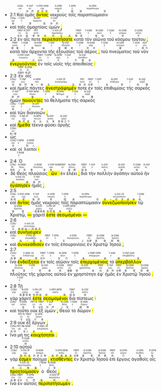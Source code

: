 
- <rt>2:1</rt> <RUBY><ruby><ruby>Καὶ<rt>-</rt></ruby><rt>καί</rt></ruby><rt>CONJ</rt></RUBY> <RUBY><ruby><ruby>ὑμᾶς<rt>你們</rt></ruby><rt>σύ</rt></ruby><rt>P-2AP</rt></RUBY> <RUBY><ruby><ruby><mark class='ptc'>ὄντας</mark><rt>從前是</rt></ruby><rt>εἰμί</rt></ruby><rt>V-PAP-APM</rt></RUBY> <RUBY><ruby><ruby>νεκροὺς<rt>死</rt></ruby><rt>νεκρός</rt></ruby><rt>A-APM</rt></RUBY> <RUBY><ruby><ruby>τοῖς<rt>因</rt></ruby><rt>ὀ</rt></ruby><rt>T-DPN</rt></RUBY> <RUBY><ruby><ruby>παραπτώμασιν<rt>過犯</rt></ruby><rt>παράπτωμα</rt></ruby><rt>N-DPN</rt></RUBY> 
- <RUBY><ruby><ruby>καὶ<rt>和</rt></ruby><rt>καί</rt></ruby><rt>CONJ</rt></RUBY> <RUBY><ruby><ruby>ταῖς<rt>-</rt></ruby><rt>ὀ</rt></ruby><rt>T-DPF</rt></RUBY> <RUBY><ruby><ruby>ἁμαρτίαις<rt>罪惡</rt></ruby><rt>ἁμαρτία</rt></ruby><rt>N-DPF</rt></RUBY> <RUBY><ruby><ruby>ὑμῶν<rt>你們</rt></ruby><rt>σύ</rt></ruby><rt>P-2GP</rt></RUBY> <mark class='punctuation'>,</mark> 
- <rt>2:2</rt> <RUBY><ruby><ruby>ἐν<rt>在中</rt></ruby><rt>ἐν</rt></ruby><rt>PREP</rt></RUBY> <RUBY><ruby><ruby>αἷς<rt>其</rt></ruby><rt>ὅς</rt></ruby><rt>R-DPF</rt></RUBY> <RUBY><ruby><ruby>ποτε<rt>那時</rt></ruby><rt>ποτέ</rt></ruby><rt>PRT</rt></RUBY> <RUBY><ruby><ruby><mark class='verb'>περιεπατήσατε</mark><rt>你們生活</rt></ruby><rt>περιπατέω</rt></ruby><rt>V-AAI-2P</rt></RUBY> <RUBY><ruby><ruby>κατὰ<rt>隨從</rt></ruby><rt>κατά</rt></ruby><rt>PREP</rt></RUBY> <RUBY><ruby><ruby>τὸν<rt>-</rt></ruby><rt>ὀ</rt></ruby><rt>T-ASM</rt></RUBY> <RUBY><ruby><ruby>αἰῶνα<rt>風俗</rt></ruby><rt>αἰών</rt></ruby><rt>N-ASM</rt></RUBY> <RUBY><ruby><ruby>τοῦ<rt>-</rt></ruby><rt>ὀ</rt></ruby><rt>T-GSM</rt></RUBY> <RUBY><ruby><ruby>κόσμου<rt>世</rt></ruby><rt>κόσμος</rt></ruby><rt>N-GSM</rt></RUBY> <RUBY><ruby><ruby>τούτου<rt>今</rt></ruby><rt>οὗτος</rt></ruby><rt>D-GSM</rt></RUBY> <mark class='punctuation'>,</mark> <RUBY><ruby><ruby>κατὰ<rt>順服</rt></ruby><rt>κατά</rt></ruby><rt>PREP</rt></RUBY> <RUBY><ruby><ruby>τὸν<rt>-</rt></ruby><rt>ὀ</rt></ruby><rt>T-ASM</rt></RUBY> <RUBY><ruby><ruby>ἄρχοντα<rt>領袖</rt></ruby><rt>ἄρχων</rt></ruby><rt>N-ASM</rt></RUBY> <RUBY><ruby><ruby>τῆς<rt>-</rt></ruby><rt>ὀ</rt></ruby><rt>T-GSF</rt></RUBY> <RUBY><ruby><ruby>ἐξουσίας<rt>掌權者</rt></ruby><rt>ἐξουσία</rt></ruby><rt>N-GSF</rt></RUBY> <RUBY><ruby><ruby>τοῦ<rt>-</rt></ruby><rt>ὀ</rt></ruby><rt>T-GSM</rt></RUBY> <RUBY><ruby><ruby>ἀέρος<rt>空中</rt></ruby><rt>ἀήρ</rt></ruby><rt>N-GSM</rt></RUBY> <mark class='punctuation'>,</mark> <RUBY><ruby><ruby>τοῦ<rt>-</rt></ruby><rt>ὀ</rt></ruby><rt>T-GSN</rt></RUBY> <RUBY><ruby><ruby>πνεύματος<rt>靈</rt></ruby><rt>πνεῦμα</rt></ruby><rt>N-GSN</rt></RUBY> <RUBY><ruby><ruby>τοῦ<rt>-</rt></ruby><rt>ὀ</rt></ruby><rt>T-GSN</rt></RUBY> <RUBY><ruby><ruby>νῦν<rt>現今</rt></ruby><rt>νῦν</rt></ruby><rt>ADV</rt></RUBY> <RUBY><ruby><ruby><mark class='ptc'>ἐνεργοῦντος</mark><rt>運行</rt></ruby><rt>ἐνεργέω</rt></ruby><rt>V-PAP-GSN</rt></RUBY> <RUBY><ruby><ruby>ἐν<rt>在中</rt></ruby><rt>ἐν</rt></ruby><rt>PREP</rt></RUBY> <RUBY><ruby><ruby>τοῖς<rt>-</rt></ruby><rt>ὀ</rt></ruby><rt>T-DPM</rt></RUBY> <RUBY><ruby><ruby>υἱοῖς<rt>子</rt></ruby><rt>υἱός</rt></ruby><rt>N-DPM</rt></RUBY> <RUBY><ruby><ruby>τῆς<rt>-</rt></ruby><rt>ὀ</rt></ruby><rt>T-GSF</rt></RUBY> <RUBY><ruby><ruby>ἀπειθείας<rt>不順從</rt></ruby><rt>ἀπείθεια</rt></ruby><rt>N-GSF</rt></RUBY> <mark class='punctuation'>·</mark> 
- <rt>2:3</rt> <RUBY><ruby><ruby>ἐν<rt>在當中</rt></ruby><rt>ἐν</rt></ruby><rt>PREP</rt></RUBY> <RUBY><ruby><ruby>οἷς<rt>他們</rt></ruby><rt>ὅς</rt></ruby><rt>R-DPM</rt></RUBY> 
- <RUBY><ruby><ruby>καὶ<rt>也</rt></ruby><rt>καί</rt></ruby><rt>CONJ</rt></RUBY> <RUBY><ruby><ruby>ἡμεῖς<rt>我們</rt></ruby><rt>ἐγώ</rt></ruby><rt>P-1NP</rt></RUBY> <RUBY><ruby><ruby>πάντες<rt>每一個</rt></ruby><rt>πᾶς</rt></ruby><rt>A-NPM</rt></RUBY> <RUBY><ruby><ruby><mark class='verb'>ἀνεστράφημέν</mark><rt>生活</rt></ruby><rt>ἀναστρέφω</rt></ruby><rt>V-API-1P</rt></RUBY> <RUBY><ruby><ruby>ποτε<rt>從前</rt></ruby><rt>ποτέ</rt></ruby><rt>PRT</rt></RUBY> <RUBY><ruby><ruby>ἐν<rt>在裡</rt></ruby><rt>ἐν</rt></ruby><rt>PREP</rt></RUBY> <RUBY><ruby><ruby>ταῖς<rt>-</rt></ruby><rt>ὀ</rt></ruby><rt>T-DPF</rt></RUBY> <RUBY><ruby><ruby>ἐπιθυμίαις<rt>私慾</rt></ruby><rt>ἐπιθυμία</rt></ruby><rt>N-DPF</rt></RUBY> <RUBY><ruby><ruby>τῆς<rt>-</rt></ruby><rt>ὀ</rt></ruby><rt>T-GSF</rt></RUBY> <RUBY><ruby><ruby>σαρκὸς<rt>肉體</rt></ruby><rt>σάρξ</rt></ruby><rt>N-GSF</rt></RUBY> <RUBY><ruby><ruby>ἡμῶν<rt>我們</rt></ruby><rt>ἐγώ</rt></ruby><rt>P-1GP</rt></RUBY> <RUBY><ruby><ruby><mark class='ptc'>ποιοῦντες</mark><rt>做</rt></ruby><rt>ποιέω</rt></ruby><rt>V-PAP-NPM</rt></RUBY> <RUBY><ruby><ruby>τὰ<rt>-</rt></ruby><rt>ὀ</rt></ruby><rt>T-APN</rt></RUBY> <RUBY><ruby><ruby>θελήματα<rt>意念</rt></ruby><rt>θέλημα</rt></ruby><rt>N-APN</rt></RUBY> <RUBY><ruby><ruby>τῆς<rt>-</rt></ruby><rt>ὀ</rt></ruby><rt>T-GSF</rt></RUBY> <RUBY><ruby><ruby>σαρκὸς<rt>肉體</rt></ruby><rt>σάρξ</rt></ruby><rt>N-GSF</rt></RUBY> 
- <RUBY><ruby><ruby>καὶ<rt>和</rt></ruby><rt>καί</rt></ruby><rt>CONJ</rt></RUBY> <RUBY><ruby><ruby>τῶν<rt>-</rt></ruby><rt>ὀ</rt></ruby><rt>T-GPF</rt></RUBY> <RUBY><ruby><ruby>διανοιῶν<rt>心中</rt></ruby><rt>διάνοια</rt></ruby><rt>N-GPF</rt></RUBY> <mark class='punctuation'>,</mark> 
- <RUBY><ruby><ruby>καὶ<rt>-</rt></ruby><rt>καί</rt></ruby><rt>CONJ</rt></RUBY> <RUBY><ruby><ruby><mark class='verb'>ἤμεθα</mark><rt>我們是</rt></ruby><rt>εἰμί</rt></ruby><rt>V-IMI-1P</rt></RUBY> <RUBY><ruby><ruby>τέκνα<rt>兒女</rt></ruby><rt>τέκνον</rt></ruby><rt>N-NPN</rt></RUBY> <RUBY><ruby><ruby>φύσει<rt>生來</rt></ruby><rt>φύσις</rt></ruby><rt>N-DSF</rt></RUBY> <RUBY><ruby><ruby>ὀργῆς<rt>憤怒之下</rt></ruby><rt>ὀργή</rt></ruby><rt>N-GSF</rt></RUBY> 
- <RUBY><ruby><ruby>ὡς<rt>和一樣</rt></ruby><rt>ὡς</rt></ruby><rt>CONJ</rt></RUBY> 
- <RUBY><ruby><ruby>καὶ<rt>也</rt></ruby><rt>καί</rt></ruby><rt>CONJ</rt></RUBY> <RUBY><ruby><ruby>οἱ<rt>-</rt></ruby><rt>ὀ</rt></ruby><rt>T-NPM</rt></RUBY> <RUBY><ruby><ruby>λοιποί<rt>別人</rt></ruby><rt>λοιπός</rt></ruby><rt>A-NPM</rt></RUBY> <mark class='punctuation'>·</mark> 
- <rt>2:4</rt> <RUBY><ruby><ruby>Ὁ<rt>-</rt></ruby><rt>ὀ</rt></ruby><rt>T-NSM</rt></RUBY> 
- <RUBY><ruby><ruby>δὲ<rt>然而</rt></ruby><rt>δέ</rt></ruby><rt>CONJ</rt></RUBY> <RUBY><ruby><ruby>Θεὸς<rt>上帝</rt></ruby><rt>θεός</rt></ruby><rt>N-NSM</rt></RUBY> <RUBY><ruby><ruby>πλούσιος<rt>豐富</rt></ruby><rt>πλούσιος</rt></ruby><rt>A-NSM</rt></RUBY> <RUBY><ruby><ruby><mark class='ptc'>ὢν</mark><rt>有</rt></ruby><rt>εἰμί</rt></ruby><rt>V-PAP-NSM</rt></RUBY> <RUBY><ruby><ruby>ἐν<rt>-</rt></ruby><rt>ἐν</rt></ruby><rt>PREP</rt></RUBY> <RUBY><ruby><ruby>ἐλέει<rt>憐憫</rt></ruby><rt>ἔλεος</rt></ruby><rt>N-DSN</rt></RUBY> <mark class='punctuation'>,</mark> <RUBY><ruby><ruby>διὰ<rt>因為</rt></ruby><rt>διά</rt></ruby><rt>PREP</rt></RUBY> <RUBY><ruby><ruby>τὴν<rt>-</rt></ruby><rt>ὀ</rt></ruby><rt>T-ASF</rt></RUBY> <RUBY><ruby><ruby>πολλὴν<rt>大</rt></ruby><rt>πολύς</rt></ruby><rt>A-ASF</rt></RUBY> <RUBY><ruby><ruby>ἀγάπην<rt>愛</rt></ruby><rt>ἀγάπη</rt></ruby><rt>N-ASF</rt></RUBY> <RUBY><ruby><ruby>αὐτοῦ<rt>他</rt></ruby><rt>αὐτός</rt></ruby><rt>P-GSM</rt></RUBY> <RUBY><ruby><ruby>ἣν<rt></rt></ruby><rt>ὅς</rt></ruby><rt>R-ASF</rt></RUBY> <RUBY><ruby><ruby><mark class='verb'>ἠγάπησεν</mark><rt>他愛</rt></ruby><rt>ἀγαπάω</rt></ruby><rt>V-AAI-3S</rt></RUBY> <RUBY><ruby><ruby>ἡμᾶς<rt>我們</rt></ruby><rt>ἐγώ</rt></ruby><rt>P-1AP</rt></RUBY> <mark class='punctuation'>,</mark> 
- <rt>2:5</rt> 
- <RUBY><ruby><ruby>καὶ<rt>竟然</rt></ruby><rt>καί</rt></ruby><rt>CONJ</rt></RUBY> <RUBY><ruby><ruby><mark class='ptc'>ὄντας</mark><rt>是</rt></ruby><rt>εἰμί</rt></ruby><rt>V-PAP-APM</rt></RUBY> <RUBY><ruby><ruby>ἡμᾶς<rt>我們</rt></ruby><rt>ἐγώ</rt></ruby><rt>P-1AP</rt></RUBY> <RUBY><ruby><ruby>νεκροὺς<rt>死</rt></ruby><rt>νεκρός</rt></ruby><rt>A-APM</rt></RUBY> <RUBY><ruby><ruby>τοῖς<rt>因</rt></ruby><rt>ὀ</rt></ruby><rt>T-DPN</rt></RUBY> <RUBY><ruby><ruby>παραπτώμασιν<rt>過犯</rt></ruby><rt>παράπτωμα</rt></ruby><rt>N-DPN</rt></RUBY> <RUBY><ruby><ruby><mark class='verb'>συνεζωοποίησεν</mark><rt>使一同活過來</rt></ruby><rt>συζωοποιέω</rt></ruby><rt>V-AAI-3S</rt></RUBY> <RUBY><ruby><ruby>τῷ<rt>與</rt></ruby><rt>ὀ</rt></ruby><rt>T-DSM</rt></RUBY> <RUBY><ruby><ruby>Χριστῷ,<rt>基督</rt></ruby><rt>Χριστός</rt></ruby><rt>N-DSM</rt></RUBY> <mark class='punctuation'>—</mark> <RUBY><ruby><ruby>χάριτί<rt>–靠著恩典</rt></ruby><rt>χάρις</rt></ruby><rt>N-DSF</rt></RUBY> <RUBY><ruby><ruby><mark class='verb'>ἐστε</mark><rt>你們是</rt></ruby><rt>εἰμί</rt></ruby><rt>V-PAI-2P</rt></RUBY> <RUBY><ruby><ruby><mark class='ptc'>σεσῳσμένοι</mark><rt>得救–</rt></ruby><rt>σῴζω</rt></ruby><rt>V-RPP-NPM</rt></RUBY> <mark class='punctuation'>—</mark> 
- <rt>2:6</rt> 
- <RUBY><ruby><ruby>καὶ<rt>又</rt></ruby><rt>καί</rt></ruby><rt>CONJ</rt></RUBY> <RUBY><ruby><ruby><mark class='verb'>συνήγειρεν</mark><rt>他使與一同復活</rt></ruby><rt>συνεγείρω</rt></ruby><rt>V-AAI-3S</rt></RUBY> 
- <RUBY><ruby><ruby>καὶ<rt>-</rt></ruby><rt>καί</rt></ruby><rt>CONJ</rt></RUBY> <RUBY><ruby><ruby><mark class='verb'>συνεκάθισεν</mark><rt>與一同坐</rt></ruby><rt>συγκαθίζω</rt></ruby><rt>V-AAI-3S</rt></RUBY> <RUBY><ruby><ruby>ἐν<rt>-</rt></ruby><rt>ἐν</rt></ruby><rt>PREP</rt></RUBY> <RUBY><ruby><ruby>τοῖς<rt>-</rt></ruby><rt>ὀ</rt></ruby><rt>T-DPN</rt></RUBY> <RUBY><ruby><ruby>ἐπουρανίοις<rt>天上</rt></ruby><rt>ἐπουράνιος</rt></ruby><rt>A-DPN</rt></RUBY> <RUBY><ruby><ruby>ἐν<rt>在裡</rt></ruby><rt>ἐν</rt></ruby><rt>PREP</rt></RUBY> <RUBY><ruby><ruby>Χριστῷ<rt>基督</rt></ruby><rt>Χριστός</rt></ruby><rt>N-DSM</rt></RUBY> <RUBY><ruby><ruby>Ἰησοῦ<rt>耶穌</rt></ruby><rt>Ἰησοῦς</rt></ruby><rt>N-DSM</rt></RUBY> <mark class='punctuation'>,</mark> 
- <rt>2:7</rt> 
- <RUBY><ruby><ruby>ἵνα<rt>為要</rt></ruby><rt>ἵνα</rt></ruby><rt>CONJ</rt></RUBY> <RUBY><ruby><ruby><mark class='verb'>ἐνδείξηται</mark><rt>顯明</rt></ruby><rt>ἐνδείκνυμι</rt></ruby><rt>V-AMS-3S</rt></RUBY> <RUBY><ruby><ruby>ἐν<rt>在中</rt></ruby><rt>ἐν</rt></ruby><rt>PREP</rt></RUBY> <RUBY><ruby><ruby>τοῖς<rt>-</rt></ruby><rt>ὀ</rt></ruby><rt>T-DPM</rt></RUBY> <RUBY><ruby><ruby>αἰῶσιν<rt>世代</rt></ruby><rt>αἰών</rt></ruby><rt>N-DPM</rt></RUBY> <RUBY><ruby><ruby>τοῖς<rt>-</rt></ruby><rt>ὀ</rt></ruby><rt>T-DPM</rt></RUBY> <RUBY><ruby><ruby><mark class='ptc'>ἐπερχομένοις</mark><rt>後來</rt></ruby><rt>ἐπέρχομαι</rt></ruby><rt>V-PMP-DPM</rt></RUBY> <RUBY><ruby><ruby>τὸ<rt>-</rt></ruby><rt>ὀ</rt></ruby><rt>T-ASN</rt></RUBY> <RUBY><ruby><ruby><mark class='ptc'>ὑπερβάλλον</mark><rt>極其</rt></ruby><rt>ὑπερβάλλω</rt></ruby><rt>V-PAP-ASN</rt></RUBY> <RUBY><ruby><ruby>πλοῦτος<rt>豐富</rt></ruby><rt>πλοῦτος</rt></ruby><rt>N-ASN</rt></RUBY> <RUBY><ruby><ruby>τῆς<rt>-</rt></ruby><rt>ὀ</rt></ruby><rt>T-GSF</rt></RUBY> <RUBY><ruby><ruby>χάριτος<rt>恩典</rt></ruby><rt>χάρις</rt></ruby><rt>N-GSF</rt></RUBY> <RUBY><ruby><ruby>αὐτοῦ<rt>他</rt></ruby><rt>αὐτός</rt></ruby><rt>P-GSM</rt></RUBY> <RUBY><ruby><ruby>ἐν<rt>藉著</rt></ruby><rt>ἐν</rt></ruby><rt>PREP</rt></RUBY> <RUBY><ruby><ruby>χρηστότητι<rt>恩慈</rt></ruby><rt>χρηστότης</rt></ruby><rt>N-DSF</rt></RUBY> <RUBY><ruby><ruby>ἐφ᾽<rt>向</rt></ruby><rt>ἐπί</rt></ruby><rt>PREP</rt></RUBY> <RUBY><ruby><ruby>ἡμᾶς<rt>我們</rt></ruby><rt>ἐγώ</rt></ruby><rt>P-1AP</rt></RUBY> <RUBY><ruby><ruby>ἐν<rt>在裡</rt></ruby><rt>ἐν</rt></ruby><rt>PREP</rt></RUBY> <RUBY><ruby><ruby>Χριστῷ<rt>基督</rt></ruby><rt>Χριστός</rt></ruby><rt>N-DSM</rt></RUBY> <RUBY><ruby><ruby>Ἰησοῦ<rt>耶穌</rt></ruby><rt>Ἰησοῦς</rt></ruby><rt>N-DSM</rt></RUBY> <mark class='punctuation'>.</mark> 
- <rt>2:8</rt> <RUBY><ruby><ruby>Τῇ<rt>-</rt></ruby><rt>ὀ</rt></ruby><rt>T-DSF</rt></RUBY> 
- <RUBY><ruby><ruby>γὰρ<rt>-</rt></ruby><rt>γάρ</rt></ruby><rt>CONJ</rt></RUBY> <RUBY><ruby><ruby>χάριτί<rt>靠著恩典</rt></ruby><rt>χάρις</rt></ruby><rt>N-DSF</rt></RUBY> <RUBY><ruby><ruby><mark class='verb'>ἐστε</mark><rt>你們是</rt></ruby><rt>εἰμί</rt></ruby><rt>V-PAI-2P</rt></RUBY> <RUBY><ruby><ruby><mark class='ptc'>σεσῳσμένοι</mark><rt>得救</rt></ruby><rt>σῴζω</rt></ruby><rt>V-RPP-NPM</rt></RUBY> <RUBY><ruby><ruby>διὰ<rt>因為</rt></ruby><rt>διά</rt></ruby><rt>PREP</rt></RUBY> <RUBY><ruby><ruby>πίστεως<rt>信</rt></ruby><rt>πίστις</rt></ruby><rt>N-GSF</rt></RUBY> <mark class='punctuation'>·</mark> 
- <RUBY><ruby><ruby>καὶ<rt>-</rt></ruby><rt>καί</rt></ruby><rt>CONJ</rt></RUBY> <RUBY><ruby><ruby>τοῦτο<rt>這</rt></ruby><rt>οὗτος</rt></ruby><rt>D-NSN</rt></RUBY> <RUBY><ruby><ruby>οὐκ<rt>不</rt></ruby><rt>οὐ</rt></ruby><rt>PRT-N</rt></RUBY> <RUBY><ruby><ruby>ἐξ<rt>出於</rt></ruby><rt>ἐκ</rt></ruby><rt>PREP</rt></RUBY> <RUBY><ruby><ruby>ὑμῶν<rt>你們</rt></ruby><rt>σύ</rt></ruby><rt>P-2GP</rt></RUBY> <mark class='punctuation'>,</mark> <RUBY><ruby><ruby>Θεοῦ<rt>上帝</rt></ruby><rt>θεός</rt></ruby><rt>N-GSM</rt></RUBY> <RUBY><ruby><ruby>τὸ<rt>-</rt></ruby><rt>ὀ</rt></ruby><rt>T-NSN</rt></RUBY> <RUBY><ruby><ruby>δῶρον<rt>禮物</rt></ruby><rt>δῶρον</rt></ruby><rt>N-NSN</rt></RUBY> <mark class='punctuation'>·</mark> 
- <rt>2:9</rt> <RUBY><ruby><ruby>οὐκ<rt>不</rt></ruby><rt>οὐ</rt></ruby><rt>PRT-N</rt></RUBY> <RUBY><ruby><ruby>ἐξ<rt>出於</rt></ruby><rt>ἐκ</rt></ruby><rt>PREP</rt></RUBY> <RUBY><ruby><ruby>ἔργων<rt>行為</rt></ruby><rt>ἔργον</rt></ruby><rt>N-GPN</rt></RUBY> <mark class='punctuation'>,</mark> 
- <RUBY><ruby><ruby>ἵνα<rt>免得</rt></ruby><rt>ἵνα</rt></ruby><rt>CONJ</rt></RUBY> <RUBY><ruby><ruby>μή<rt>-</rt></ruby><rt>μή</rt></ruby><rt>PRT-N</rt></RUBY> <RUBY><ruby><ruby>τις<rt>有人</rt></ruby><rt>τις</rt></ruby><rt>X-NSM</rt></RUBY> <RUBY><ruby><ruby><mark class='verb'>καυχήσηται</mark><rt>自誇</rt></ruby><rt>καυχάομαι</rt></ruby><rt>V-AMS-3S</rt></RUBY> <mark class='punctuation'>.</mark> 
- <rt>2:10</rt> <RUBY><ruby><ruby>αὐτοῦ<rt>他</rt></ruby><rt>αὐτός</rt></ruby><rt>P-GSM</rt></RUBY> 
- <RUBY><ruby><ruby>γάρ<rt>-</rt></ruby><rt>γάρ</rt></ruby><rt>CONJ</rt></RUBY> <RUBY><ruby><ruby><mark class='verb'>ἐσμεν</mark><rt>我們是</rt></ruby><rt>εἰμί</rt></ruby><rt>V-PAI-1P</rt></RUBY> <RUBY><ruby><ruby>ποίημα<rt>所造之物</rt></ruby><rt>ποίημα</rt></ruby><rt>N-NSN</rt></RUBY> <mark class='punctuation'>,</mark> <RUBY><ruby><ruby><mark class='ptc'>κτισθέντες</mark><rt>我們被創造</rt></ruby><rt>κτίζω</rt></ruby><rt>V-APP-NPM</rt></RUBY> <RUBY><ruby><ruby>ἐν<rt>在裡</rt></ruby><rt>ἐν</rt></ruby><rt>PREP</rt></RUBY> <RUBY><ruby><ruby>Χριστῷ<rt>基督</rt></ruby><rt>Χριστός</rt></ruby><rt>N-DSM</rt></RUBY> <RUBY><ruby><ruby>Ἰησοῦ<rt>耶穌</rt></ruby><rt>Ἰησοῦς</rt></ruby><rt>N-DSM</rt></RUBY> <RUBY><ruby><ruby>ἐπὶ<rt>為</rt></ruby><rt>ἐπί</rt></ruby><rt>PREP</rt></RUBY> <RUBY><ruby><ruby>ἔργοις<rt>行</rt></ruby><rt>ἔργον</rt></ruby><rt>N-DPN</rt></RUBY> <RUBY><ruby><ruby>ἀγαθοῖς<rt>善</rt></ruby><rt>ἀγαθός</rt></ruby><rt>A-DPN</rt></RUBY> <RUBY><ruby><ruby>οἷς<rt>所</rt></ruby><rt>ὅς</rt></ruby><rt>R-DPN</rt></RUBY> <RUBY><ruby><ruby><mark class='verb'>προητοίμασεν</mark><rt>早已預備</rt></ruby><rt>προετοιμάζω</rt></ruby><rt>V-AAI-3S</rt></RUBY> <RUBY><ruby><ruby>ὁ<rt>-</rt></ruby><rt>ὀ</rt></ruby><rt>T-NSM</rt></RUBY> <RUBY><ruby><ruby>Θεὸς<rt>上帝</rt></ruby><rt>θεός</rt></ruby><rt>N-NSM</rt></RUBY> <mark class='punctuation'>,</mark> 
- <RUBY><ruby><ruby>ἵνα<rt>為要</rt></ruby><rt>ἵνα</rt></ruby><rt>CONJ</rt></RUBY> <RUBY><ruby><ruby>ἐν<rt>在中</rt></ruby><rt>ἐν</rt></ruby><rt>PREP</rt></RUBY> <RUBY><ruby><ruby>αὐτοῖς<rt>它們</rt></ruby><rt>αὐτός</rt></ruby><rt>P-DPN</rt></RUBY> <RUBY><ruby><ruby><mark class='verb'>περιπατήσωμεν</mark><rt>我們行</rt></ruby><rt>περιπατέω</rt></ruby><rt>V-AAS-1P</rt></RUBY> <mark class='punctuation'>.</mark> 